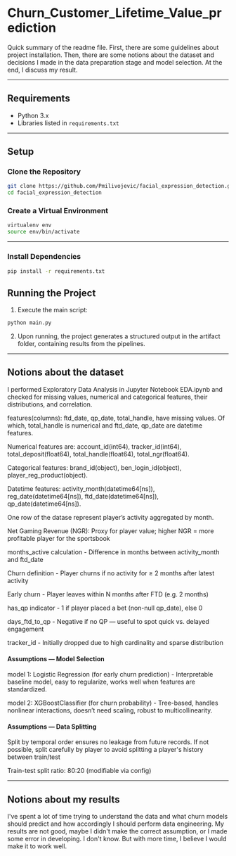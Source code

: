 # Churn_Customer_Lifetime_Value_prediction

Quick summary of the readme file. First, there are some guidelines about project installation. Then, there are some notions about the dataset and decisions I made in the data preparation stage and model selection. At the end, I discuss my result.

---

## Requirements

- Python 3.x
- Libraries listed in `requirements.txt`

---

## Setup

### Clone the Repository
```bash
git clone https://github.com/Pmilivojevic/facial_expression_detection.git
cd facial_expression_detection
```

### Create a Virtual Environment
```bash
virtualenv env
source env/bin/activate
```

---

### Install Dependencies
```bash
pip install -r requirements.txt
```

## Running the Project
1. Execute the main script:

```bash
python main.py
```

2. Upon running, the project generates a structured output in the artifact folder, containing results from the pipelines.

---
## Notions about the dataset

I performed Exploratory Data Analysis in Jupyter Notebook EDA.ipynb and checked for missing values, numerical and categorical features, their distributions, and correlation.

features(columns): ftd_date, qp_date, total_handle, have missing values. Of which, total_handle is numerical and ftd_date, qp_date are datetime features.

Numerical features are: account_id(int64), tracker_id(int64), total_deposit(float64), total_handle(float64), total_ngr(float64).

Categorical features: brand_id(object), ben_login_id(object), player_reg_product(object).

Datetime features: activity_month(datetime64[ns]), reg_date(datetime64[ns]), ftd_date(datetime64[ns]), qp_date(datetime64[ns]).

One row of the datase represent player’s activity aggregated by month.

Net Gaming Revenue (NGR):
Proxy for player value; higher NGR = more profitable player for the sportsbook

months_active calculation - Difference in months between activity_month and ftd_date

Churn definition - Player churns if no activity for ≥ 2 months after latest activity

Early churn - Player leaves within N months after FTD (e.g. 2 months)

has_qp indicator - 1 if player placed a bet (non-null qp_date), else 0

days_ftd_to_qp - Negative if no QP — useful to spot quick vs. delayed engagement

tracker_id - Initially dropped due to high cardinality and sparse distribution

#### Assumptions — Model Selection
model 1: Logistic Regression (for early churn prediction) - Interpretable baseline model, easy to regularize, works well when features are standardized.

model 2: XGBoostClassifier (for churn probability) - Tree-based, handles nonlinear interactions, doesn’t need scaling, robust to multicollinearity.

#### Assumptions — Data Splitting
Split by temporal order ensures no leakage from future records. If not possible, split carefully by player to avoid splitting a player's history between train/test

Train-test split ratio: 80:20 (modifiable via config)

---
## Notions about my results

I've spent a lot of time trying to understand the data and what churn models should predict and how accordingly I should perform data engineering. My results are not good, maybe I didn't make the correct assumption, or I made some error in developing. I don't know. But with more time, I believe I would make it to work well.

